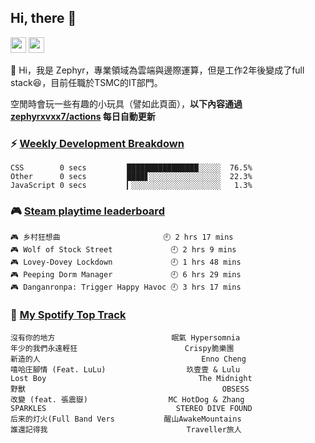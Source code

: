 <!--
**zephyrxvxx7/zephyrxvxx7** is a ✨ _special_ ✨ repository because its `README.md` (this file) appears on your GitHub profile.

Here are some ideas to get you started:

- 🔭 I’m currently working on ...
- 🌱 I’m currently learning ...
- 👯 I’m looking to collaborate on ...
- 🤔 I’m looking for help with ...
- 💬 Ask me about ...
- 📫 How to reach me: ...
- 😄 Pronouns: ...
- ⚡ Fun fact: ...
-->

## Hi, there 👋

<a href="https://www.instagram.com/zephyrxvxx7/"><img src="https://img.shields.io/badge/instagram-3f729b?&style=for-the-badge&logo=instagram&logoColor=white" height=25></a>
<a href="https://zephyrxvxx7.me/"><img src="https://img.shields.io/badge/blog-gray?&style=for-the-badge&logo=hexo&logoColor=white" height=25></a>

👋 Hi，我是 Zephyr，專業領域為雲端與邊際運算，但是工作2年後變成了full stack😆，目前任職於TSMC的IT部門。

空閒時會玩一些有趣的小玩具（譬如此頁面），**以下內容通過 [zephyrxvxx7/actions](https://github.com/zephyrxvxx7/zephyrxvxx7/actions) 每日自動更新**

### ⚡ [Weekly Development Breakdown](https://gist.github.com/zephyrxvxx7/ee1787313f0772b51494d051b5edde7f)

<!-- code_time start -->

```text
CSS        0 secs         ████████████████░░░░░  76.5%
Other      0 secs         ████▋░░░░░░░░░░░░░░░░  22.3%
JavaScript 0 secs         ▎░░░░░░░░░░░░░░░░░░░░   1.3%
```

<!-- code_time end -->

### 🎮 [Steam playtime leaderboard](https://gist.github.com/zephyrxvxx7/f77b8978877f959b69d84723c43a4a64)

<!-- steam_time start -->

```text
🎮 乡村狂想曲                       🕘 2 hrs 17 mins
🎮 Wolf of Stock Street             🕘 2 hrs 9 mins
🎮 Lovey-Dovey Lockdown             🕘 1 hrs 48 mins
🎮 Peeping Dorm Manager             🕘 6 hrs 29 mins
🎮 Danganronpa: Trigger Happy Havoc 🕘 3 hrs 17 mins
```

<!-- steam_time end -->

### 🎵 [My Spotify Top Track](https://gist.github.com/zephyrxvxx7/fe159fde5ec9ebea27e03dd63a71e78f)

<!-- spotify_track start -->

```text
沒有你的地方                          眠氣 Hypersomnia
年少的我們永遠輕狂                        Crispy脆樂團
新造的人                                    Enno Cheng
嘻哈庄腳情 (Feat. LuLu)                  玖壹壹 & Lulu
Lost Boy                                  The Midnight
野獸                                            OBSESS
改變 (feat. 張震嶽)                  MC HotDog & Zhang
SPARKLES                             STEREO DIVE FOUND
后来的灯火(Full Band Vers           醒山AwakeMountains
誰還記得我                               Traveller旅人
```

<!-- spotify_track end -->
